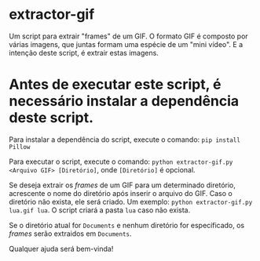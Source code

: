 # extractor-gif
Um script para extrair "frames" de um GIF.
O formato GIF é composto por várias imagens, que juntas formam uma espécie de um "mini vídeo". E a intenção deste script, é extrair estas imagens.

# Antes de executar este script, é necessário instalar a dependência deste script.
Para instalar a dependência do script, execute o comando:
`pip install Pillow` 

Para executar o script, execute o comando:
`python extractor-gif.py <Arquivo GIF> [Diretório]`, onde `[Diretório]` é opcional.

Se deseja extrair os *frames* de um GIF para um determinado diretório, acrescente o nome do diretório após inserir o arquivo do GIF. Caso o diretório não exista, ele será criado. Um exemplo: `python extractor-gif.py lua.gif lua`. O script criará a pasta `lua` caso não exista.

Se o diretório atual for `Documents` e nenhum diretório for específicado, os *frames* serão extraidos em `Documents`.

Qualquer ajuda será bem-vinda! 
